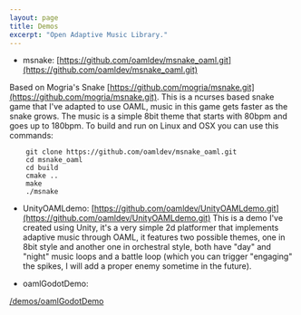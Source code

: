 ```yaml
---
layout: page
title: Demos
excerpt: "Open Adaptive Music Library."
---
```


- msnake: [https://github.com/oamldev/msnake_oaml.git](https://github.com/oamldev/msnake_oaml.git)

Based on Mogria's Snake [https://github.com/mogria/msnake.git](https://github.com/mogria/msnake.git).
This is a ncurses based snake game that I've adapted to use OAML, music in this game gets faster as the snake grows. The music is a simple 8bit theme that starts with 80bpm and goes up to 180bpm.
To build and run on Linux and OSX you can use this commands:

```
	git clone https://github.com/oamldev/msnake_oaml.git
	cd msnake_oaml
	cd build
	cmake ..
	make
	./msnake
```

- UnityOAMLdemo: [https://github.com/oamldev/UnityOAMLdemo.git](https://github.com/oamldev/UnityOAMLdemo.git)
This is a demo I've created using Unity, it's a very simple 2d platformer that implements adaptive music through OAML, it features two possible themes, one in 8bit style and another one in orchestral style, both have "day" and "night" music loops and a battle loop (which you can trigger "engaging" the spikes, I will add a proper enemy sometime in the future). 

- oamlGodotDemo:

[/demos/oamlGodotDemo](/demos/oamlGodotDemo)
